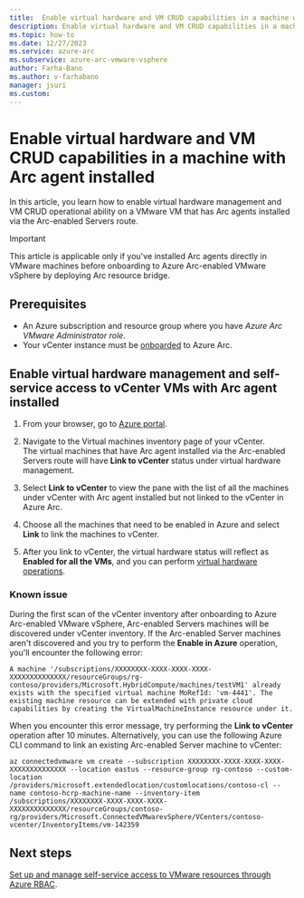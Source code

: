 ```yaml
---
title:  Enable virtual hardware and VM CRUD capabilities in a machine with Arc agent installed
description: Enable virtual hardware and VM CRUD capabilities in a machine with Arc agent installed
ms.topic: how-to 
ms.date: 12/27/2023
ms.service: azure-arc
ms.subservice: azure-arc-vmware-vsphere
author: Farha-Bano
ms.author: v-farhabano
manager: jsuri
ms.custom: 
---
```


# Enable virtual hardware and VM CRUD capabilities in a machine with Arc agent installed

In this article, you learn how to enable virtual hardware management and VM CRUD operational ability on a VMware VM that has Arc agents installed via the Arc-enabled Servers route.

>[!IMPORTANT]
> This article is applicable only if you've installed Arc agents directly in VMware machines before onboarding to Azure Arc-enabled VMware vSphere by deploying Arc resource bridge. 

## Prerequisites

- An Azure subscription and resource group where you have *Azure Arc VMware Administrator role*. 
- Your vCenter instance must be [onboarded](quick-start-connect-vcenter-to-arc-using-script.md) to Azure Arc.

## Enable virtual hardware management and self-service access to vCenter VMs with Arc agent installed

1. From your browser, go to [Azure portal](https://portal.azure.com/).

1. Navigate to the Virtual machines inventory page of your vCenter. <br>
   The virtual machines that have Arc agent installed via the Arc-enabled Servers route will have **Link to vCenter** status under virtual hardware management.

1. Select **Link to vCenter** to view the pane with the list of all the machines under vCenter with Arc agent installed but not linked to the vCenter in Azure Arc.

1. Choose all the machines that need to be enabled in Azure and select **Link** to link the machines to vCenter.

1. After you link to vCenter, the virtual hardware status will reflect as **Enabled for all the VMs**, and you can perform [virtual hardware operations](perform-vm-ops-through-azure.md). 

### Known issue
 
During the first scan of the vCenter inventory after onboarding to Azure Arc-enabled VMware vSphere, Arc-enabled Servers machines will be discovered under vCenter inventory. If the Arc-enabled Server machines aren't discovered and you try to perform the **Enable in Azure** operation, you'll encounter the following error: 

```
A machine '/subscriptions/XXXXXXXX-XXXX-XXXX-XXXX-XXXXXXXXXXXXXX/resourceGroups/rg-contoso/providers/Microsoft.HybridCompute/machines/testVM1' already exists with the specified virtual machine MoRefId: 'vm-4441'. The existing machine resource can be extended with private cloud capabilities by creating the VirtualMachineInstance resource under it.
```

When you encounter this error message, try performing the **Link to vCenter** operation after 10 minutes. Alternatively, you can use the following Azure CLI command to link an existing Arc-enabled Server machine to vCenter:

```azurecli-interactive
az connectedvmware vm create --subscription XXXXXXXX-XXXX-XXXX-XXXX-XXXXXXXXXXXXXX --location eastus --resource-group rg-contoso --custom-location /providers/microsoft.extendedlocation/customlocations/contoso-cl --name contoso-hcrp-machine-name --inventory-item /subscriptions/XXXXXXXX-XXXX-XXXX-XXXX-XXXXXXXXXXXXXX/resourceGroups/contoso-rg/providers/Microsoft.ConnectedVMwarevSphere/VCenters/contoso-vcenter/InventoryItems/vm-142359
```

## Next steps

[Set up and manage self-service access to VMware resources through Azure RBAC](setup-and-manage-self-service-access.md).

